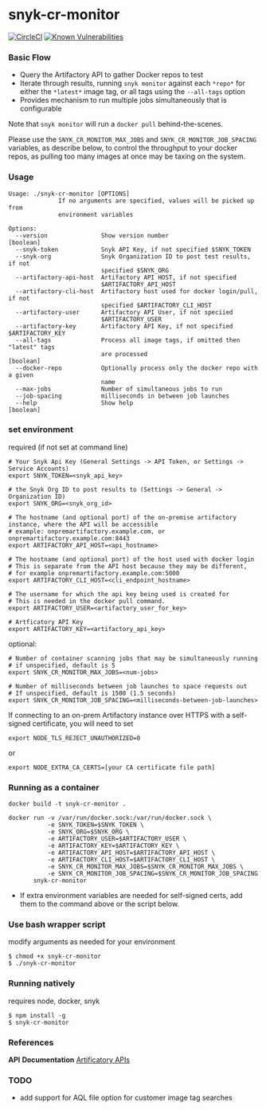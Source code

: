 # snyk-cr-monitor
[![CircleCI](https://circleci.com/gh/snyk-tech-services/snyk-cr-monitor.svg?style=svg&circle-token=bfb34e49aa301cfa4ef4272541360a475ff95ad4)](https://circleci.com/gh/snyk-tech-services/snyk-cr-monitor)
[![Known Vulnerabilities](https://snyk.io/test/github/snyk-tech-services/snyk-cr-monitor/badge.svg)](https://snyk.io/test/github/snyk-tech-services/snyk-cr-monitor)


### Basic Flow

- Query the Artifactory API to gather Docker repos to test
- Iterate through results, running `snyk monitor` against each `*repo*` for either the `*latest*` image tag, or all tags using the `--all-tags` option
- Provides mechanism to run multiple jobs simultaneously that is configurable

Note that `snyk monitor` will run a `docker pull` behind-the-scenes.  

Please use the `SNYK_CR_MONITOR_MAX_JOBS` and `SNYK_CR_MONITOR_JOB_SPACING` variables, as describe below, to control the throughput to your docker repos, as pulling too many images at once may be taxing on the system.

### Usage
```
Usage: ./snyk-cr-monitor [OPTIONS]
              If no arguments are specified, values will be picked up from
              environment variables

Options:
  --version               Show version number                          [boolean]
  --snyk-token            Snyk API Key, if not specified $SNYK_TOKEN
  --snyk-org              Snyk Organization ID to post test results, if not
                          specified $SNYK_ORG
  --artifactory-api-host  Artifactory API HOST, if not specified
                          $ARTIFACTORY_API_HOST
  --artifactory-cli-host  Artifactory host used for docker login/pull, if not
                          specified $ARTIFACTORY_CLI_HOST
  --artifactory-user      Artifactory API User, if not speciied
                          $ARTIFACTORY_USER
  --artifactory-key       Artifactory API Key, if not specified $ARTIFACTORY_KEY
  --all-tags              Process all image tags, if omitted then "latest" tags
                          are processed                                [boolean]
  --docker-repo           Optionally process only the docker repo with a given
                          name
  --max-jobs              Number of simultaneous jobs to run
  --job-spacing           milliseconds in between job launches
  --help                  Show help                                    [boolean]
  ```

### set environment
required (if not set at command line)
```
# Your Snyk Api Key (General Settings -> API Token, or Settings -> Service Accounts)
export SNYK_TOKEN=<snyk_api_key>

# the Snyk Org ID to post results to (Settings -> General -> Organization ID)
export SNYK_ORG=<snyk_org_id> 

# The hostname (and optional port) of the on-premise artifactory instance, where the API will be accessible
# example: onpremartifactory.example.com, or onpremartifactory.example.com:8443
export ARTIFACTORY_API_HOST=<api_hostname> 

# The hostname (and optional port) of the host used with docker login
# This is separate from the API host because they may be different, 
# for example onpremartifactory.example.com:5000
export ARTIFACTORY_CLI_HOST=<cli_endpoint_hostname>

# The username for which the api key being used is created for
# This is needed in the docker pull command.
export ARTIFACTORY_USER=<artifactory_user_for_key>

# Artficatory API Key
export ARTIFACTORY_KEY=<artifactory_api_key>
```

optional: 
```
# Number of container scanning jobs that may be simultaneously running
# if unspecified, default is 5
export SNYK_CR_MONITOR_MAX_JOBS=<num-jobs>

# Number of milliseconds between job launches to space requests out
# If unspecified, default is 1500 (1.5 seconds)
export SNYK_CR_MONITOR_JOB_SPACING=<milliseconds-between-job-launches>
```

If connecting to an on-prem Artifactory instance over HTTPS with a self-signed certificate, you will need to set
```
export NODE_TLS_REJECT_UNAUTHORIZED=0
```
or
```
export NODE_EXTRA_CA_CERTS=[your CA certificate file path]
```


### Running as a container
```
docker build -t snyk-cr-monitor .
```
```
docker run -v /var/run/docker.sock:/var/run/docker.sock \
           -e SNYK_TOKEN=$SNYK_TOKEN \
           -e SNYK_ORG=$SNYK_ORG \
           -e ARTIFACTORY_USER=$ARTIFACTORY_USER \
           -e ARTIFACTORY_KEY=$ARTIFACTORY_KEY \
           -e ARTIFACTORY_API_HOST=$ARTIFACTORY_API_HOST \
           -e ARTIFACTORY_CLI_HOST=$ARTIFACTORY_CLI_HOST \
           -e SNYK_CR_MONITOR_MAX_JOBS=$SNYK_CR_MONITOR_MAX_JOBS \
           -e SNYK_CR_MONITOR_JOB_SPACING=$SNYK_CR_MONITOR_JOB_SPACING
       snyk-cr-monitor
```

* If extra environment variables are needed for self-signed certs, add them to the command above or the script below.

### Use bash wrapper script
modify arguments as needed for your environment
```
$ chmod +x snyk-cr-monitor
$ ./snyk-cr-monitor
```
### Running natively 
  requires node, docker, snyk
```
$ npm install -g 
$ snyk-cr-monitor
```

### References

**API** **Documentation** [Artificatory APIs](https://www.jfrog.com/confluence/display/RTF6X/Artifactory+REST+API#ArtifactoryRESTAPI-Authentication)

### TODO
- add support for AQL file option for customer image tag searches
